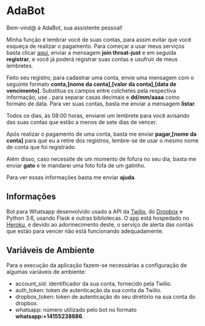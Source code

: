 # AdaBot

Bem-vind@ à AdaBot, sua assistente pessoal!

Minha função é lembrar você de suas contas, para assim evitar que você esqueça de realizar o pagamento. Para começar a usar meus serviços basta clicar [aqui](https://wa.me/14155238886), enviar a mensagem **join throat-just** e em seguida **registrar**, e você já poderá registrar suas contas e usufruir de meus lembretes.

Feito seu registro, para cadastrar uma conta, envie uma mensagem com o seguinte formato **conta,[nome da conta],[valor da conta],[data de vencimento]**. Substitua os campos entre colchetes pela respectiva informação, use **.** para separar casas decimais e **dd/mm/aaaa** como formato de data.
Para ver suas contas, basta me enviar a mensagem **listar**.

Todos os dias, às 08:00 horas, enviarei um lembrete para você avisando das suas contas que estão a menos de sete dias de vencer.

Após realizar o pagamento de uma conta, basta me enviar **pagar,[nome da conta]** para que eu a retire dos registros, lembre-se de usar o mesmo nome de conta que foi registrado.

Além disso, caso necessite de um momento de fofura no seu dia, basta me enviar **gato** e te mandarei uma foto fofa de um gatinho.

Para ver essas informações basta me enviar **ajuda**.

## Informações

Bot para Whatsapp desenvolvido usado a API da [Twilio](https://www.twilio.com), do [Dropbox](https://www.dropbox.com/developers/documentation/http/overview) e Python 3.6, usando Flask e outras bibliotecas. O app está hospedado no [Heroku](https://www.heroku.com), e devido ao adormecimento deste, o serviço de alerta das contas que estão para vencer não está funcionando adequadamente.

## Variáveis de Ambiente

Para a execução da aplicação fazem-se necessárias a configuração de algumas variáveis de ambiente:

- account_sid: identificador da sua conta, fornecido pela Twilio.
- auth_token: token de autenticação da sua conta da Twilio.
- dropbox_token: token de autenticação do seu diretório na sua conta do dropbox.
- whatsapp: número utilizado pelo bot no formato **whatsapp:+14155238886**.

